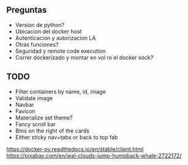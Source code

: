 ## Preguntas
- Version de python?
- Ubicacion del docker host
- Autenticacion y autorizacion LA
- Otras funciones?
- Seguridad y remote code execution
- Correr dockerizado y montar en vol ro el docker sock?

## TODO
- Filter containers by name, id, image
- Validate image
- Navbar
- Favicon
- Materialize set theme?
- Fancy scroll bar
- Btns on the right of the cards
- Either sticky nav+tabs or back to top fab

https://docker-py.readthedocs.io/en/stable/client.html
https://pixabay.com/en/wal-clouds-jump-humpback-whale-2722172/